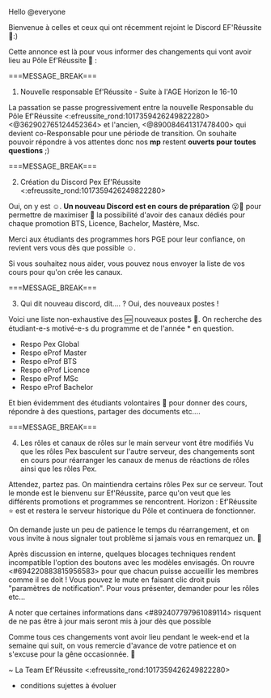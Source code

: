 Hello @everyone

Bienvenue à celles et ceux qui ont récemment rejoint le Discord EF'Réussite 👋:)

Cette annonce est là pour vous informer des changements qui vont avoir lieu au Pôle Ef'Réussite 📖 :

===MESSAGE_BREAK===

1. Nouvelle responsable Ef'Réussite - Suite à l'AGE Horizon le 16-10

La passation se passe progressivement entre la nouvelle Responsable du Pôle Ef'Réussite <:efreussite_rond:1017359426249822280> <@362902765124452364> et l'ancien, <@890084641317478400> qui devient co-Responsable pour une période de transition.
On souhaite pouvoir répondre à vos attentes donc nos **mp** restent **ouverts pour toutes questions** ;)

===MESSAGE_BREAK===

2. Création du Discord Pex Ef'Réussite <:efreussite_rond:1017359426249822280>

Oui, on y est ☺️.
**Un nouveau Discord est en cours de préparation** 😮🥳 pour permettre de maximiser 💪 la possibilité d'avoir des canaux dédiés pour chaque promotion BTS, Licence, Bachelor, Mastère, Msc.

Merci aux étudiants des programmes hors PGE pour leur confiance, on revient vers vous dès que possible ☺️.

Si vous souhaitez nous aider, vous pouvez nous envoyer la liste de vos cours pour qu'on crée les canaux.

===MESSAGE_BREAK===

3. Qui dit nouveau discord, dit.... ? Oui, des nouveaux postes !

Voici une liste non-exhaustive des 🆕 nouveaux postes 📢.
On recherche des étudiant-e-s motivé-e-s du programme et de l'année * en question.

- Respo Pex Global
- Respo eProf Master
- Respo eProf BTS
- Respo eProf Licence
- Respo eProf MSc
- Respo eProf Bachelor

Et bien évidemment des étudiants volontaires 🙋 pour donner des cours, répondre à des questions, partager des documents etc....

===MESSAGE_BREAK===

4. Les rôles et canaux de rôles sur le main serveur vont être modifiés
Vu que les rôles Pex basculent sur l'autre serveur, des changements sont en cours pour réarranger les canaux de menus de réactions de rôles ainsi que les rôles Pex.

Attendez, partez pas.
On maintiendra certains rôles Pex sur ce serveur. 
Tout le monde est le bienvenu sur Ef'Réussite, parce qu'on veut que les différents promotions et programmes se rencontrent.
Horizon : Ef'Réussite ⭐ est et restera le serveur historique du Pôle et continuera de fonctionner.

On demande juste un peu de patience le temps du réarrangement, et on vous invite à nous signaler tout problème si jamais vous en remarquez un. 💯

Après discussion en interne, quelques blocages techniques rendent incompatible l'option des boutons avec les modèles envisagés.
On rouvre <#694220883815956583> pour que chacun puisse accueillir les membres comme il se doit !
Vous pouvez le mute en faisant clic droit puis "paramètres de notification".
Pour vous présenter, demander pour les rôles etc...

A noter que certaines informations dans <#892407797961089114> risquent de ne pas être à jour mais seront mis à jour dès que possible

Comme tous ces changements vont avoir lieu pendant le week-end et la semaine qui suit, on vous remercie d'avance de votre patience et on s'excuse pour la gêne occasionnée. 🙏


~ La Team Ef'Réussite <:efreussite_rond:1017359426249822280>


* conditions sujettes à évoluer
